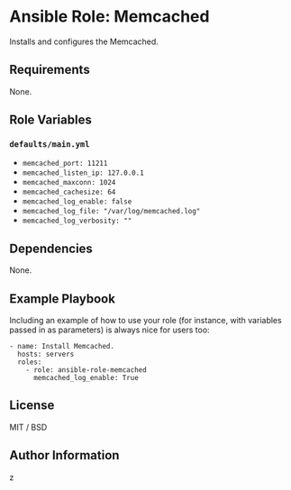 # Ansible Role: Memcached

Installs and configures the Memcached.

## Requirements

None.

## Role Variables

### `defaults/main.yml`

* `memcached_port: 11211`
* `memcached_listen_ip: 127.0.0.1`
* `memcached_maxconn: 1024`
* `memcached_cachesize: 64`
* `memcached_log_enable: false`
* `memcached_log_file: "/var/log/memcached.log"`
* `memcached_log_verbosity: ""`

## Dependencies

None.

## Example Playbook

Including an example of how to use your role (for instance, with variables passed in as parameters) is always nice for users too:

    - name: Install Memcached.
      hosts: servers
      roles:
        - role: ansible-role-memcached
          memcached_log_enable: True

## License

MIT / BSD

## Author Information

z
